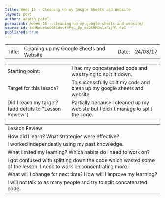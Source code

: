 ```yaml
---
title: Week 15 - Cleaning up my Google Sheets and Website
layout: post
author: aakash.patel
permalink: /week-15---cleaning-up-my-google-sheets-and-website/
source-id: 1dHNoLrAuQOPSdvvfsPtL_Dp_se2SRMBnlzFzjRl-6zI
published: true
---
```

<table>
  <tr>
    <td>Title:  </td>
    <td>Cleaning up my Google Sheets and Website</td>
    <td> Date:  </td>
    <td>24/03/17</td>
  </tr>
</table>


<table>
  <tr>
    <td>Starting point:</td>
    <td>I had my concatenated code and was trying to split it down.</td>
  </tr>
  <tr>
    <td>Target for this lesson?</td>
    <td>To successfully spilt my code and clean up my google sheets and website</td>
  </tr>
  <tr>
    <td>Did I reach my target? 
(add details to "Lesson Review")</td>
    <td>Partially because I cleaned up my webiste but I didn't manage to split the code.</td>
  </tr>
</table>


<table>
  <tr>
    <td>Lesson Review</td>
  </tr>
  <tr>
    <td>How did I learn? What strategies were effective? </td>
  </tr>
  <tr>
    <td>I worked independantly using my past knowledge.</td>
  </tr>
  <tr>
    <td>What limited my learning? Which habits do I need to work on? </td>
  </tr>
  <tr>
    <td>I got confused with splitting down the code which wasted some of the lesson. I need to work on concentrating more.</td>
  </tr>
  <tr>
    <td>What will I change for next time? How will I improve my learning?</td>
  </tr>
  <tr>
    <td>I will not talk to as many people and try to split concatenated code.</td>
  </tr>
</table>


